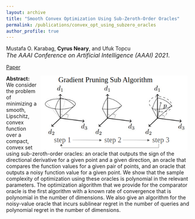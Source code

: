 ```yaml
---
layout: archive
title: "Smooth Convex Optimization Using Sub-Zeroth-Order Oracles"
permalink: /publications/convex_opt_using_subzero_oracles
author_profile: true
---
```


Mustafa O. Karabag, **Cyrus Neary**, and Ufuk Topcu<br><span style="font-size:12pt">*The AAAI Conference on Artificial Intelligence (AAAI) 2021*.</span>

[Paper](https://arxiv.org/abs/2103.00667)

<img 
src="/images/labeled_gradient_pruning.png" 
width=400 
style="float: right; margin-left: 10px; margin-right: 10px;">

**Abstract:** We consider the problem of minimizing a smooth, Lipschitz, convex function over a compact, convex set using sub-zeroth-order oracles: an oracle that outputs the sign of the directional derivative for a given point and a given direction, an oracle that compares the function values for a given pair of points, and an oracle that outputs a noisy function value for a given point. We show that the sample complexity of optimization using these oracles is polynomial in the relevant parameters. The optimization algorithm that we provide for the comparator oracle is the first algorithm with a known rate of convergence that is polynomial in the number of dimensions. We also give an algorithm for the noisy-value oracle that incurs sublinear regret in the number of queries and polynomial regret in the number of dimensions.

